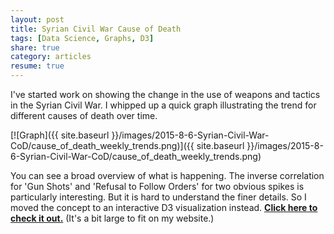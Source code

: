 ```yaml
---
layout: post
title: Syrian Civil War Cause of Death
tags: [Data Science, Graphs, D3]
share: true
category: articles
resume: true
---
```


I've started work on showing the change in the use of weapons and tactics in the Syrian Civil War. I whipped up a quick graph illustrating the trend for different causes of death over time.

[![Graph]({{ site.baseurl }}/images/2015-8-6-Syrian-Civil-War-CoD/cause_of_death_weekly_trends.png)]({{ site.baseurl }}/images/2015-8-6-Syrian-Civil-War-CoD/cause_of_death_weekly_trends.png)

You can see a broad overview of what is happening. The inverse correlation for 'Gun Shots' and 'Refusal to Follow Orders' for two obvious spikes is particularly interesting. But it is hard to understand the finer details. So I moved the concept to an interactive D3 visualization instead. **[Click here to check it out.](http://bl.ocks.org/potatochip/raw/f7fdafc7a0e6635a7a7d/)** (It's a bit large to fit on my website.)


<!-- <iframe src="http://bl.ocks.org/potatochip/raw/f7fdafc7a0e6635a7a7d/" marginwidth="0" marginheight="0" scrolling="no" width="430" height="680" frameborder="0">Browswer not supported</iframe> -->
